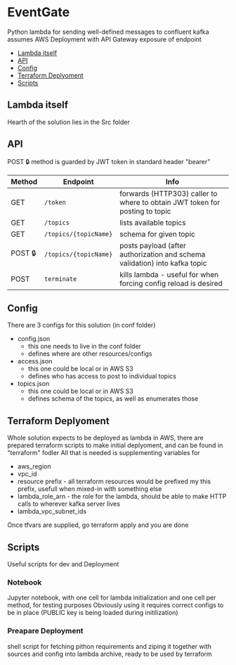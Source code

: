 # EventGate
Python lambda for sending well-defined messages to confluent kafka
assumes AWS Deployment with API Gateway exposure of endpoint

<!-- toc -->
- [Lambda itself](#lambda-itself)
- [API](#api)
- [Config](#config)
- [Terraform Deplyoment](#terraform-deplyoment)
- [Scripts](#scripts)
<!-- tocstop -->

## Lambda itself
Hearth of the solution lies in the Src folder

## API
POST 🔒 method is guarded by JWT token in standard header "bearer"

| Method  | Endpoint              | Info                                                                         |
|---------|-----------------------|------------------------------------------------------------------------------|
| GET     | `/token`              | forwards (HTTP303) caller to where to obtain JWT token for posting to topic |
| GET     | `/topics`             | lists available topics                                                       |
| GET     | `/topics/{topicName}` | schema for given topic                                                       |
| POST 🔒  | `/topics/{topicName}` | posts payload (after authorization and schema validation) into kafka topic   |
| POST    | `terminate`           | kills lambda - useful for when forcing config reload is desired              |


## Config
There are 3 configs for this solution (in conf folder)

- config.json
  - this one needs to live in the conf folder
  - defines where are other resources/configs
- access.json
  - this one could be local or in AWS S3
  - defines who has access to post to individual topics
- topics.json
  - this one could be local or in AWS S3
  - defines schema of the topics, as well as enumerates those


## Terraform Deplyoment
Whole solution expects to be deployed as lambda in AWS,
there are prepared terraform scripts to make initial deplyoment, and can be found in "terraform" fodler
All that is needed is supplementing variables for
 - aws_region
 - vpc_id
 - resource prefix - all terraform resources would be prefixed my this prefix, usefull when mixed-in with something else
 - lambda_role_arn - the role for the lambda, should be able to make HTTP calls to wherever kafka server lives
 - lambda_vpc_subnet_ids
 
Once tfvars are supplied, go terraform apply and you are done

## Scripts
Useful scripts for dev and Deployment

### Notebook
Jupyter notebook, with one cell for lambda initialization and one cell per method, for testing purposes
Obviously using it requires correct configs to be in place (PUBLIC key is being loaded during initilization)

### Preapare Deployment
shell script for fetching pithon requirements and ziping it together with sources and config into lambda archive, ready to be used by terraform
